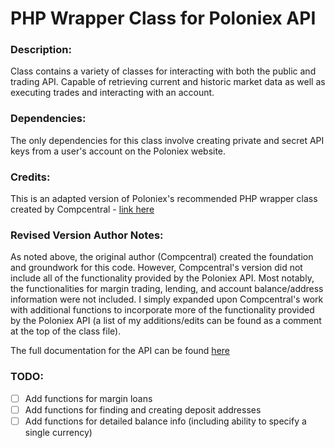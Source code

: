 # PHP Wrapper Class for Poloniex API
### Description:
Class contains a variety of classes for interacting with both the public and trading API. Capable of retrieving current and historic market data as well as executing trades and interacting with an account.
### Dependencies:
The only dependencies for this class involve creating private and secret API keys from a user's account on the Poloniex website.
### Credits:
This is an adapted version of Poloniex's recommended PHP wrapper class created by Compcentral - [link here](https://pastebin.com/iuezwGRZ)
### Revised Version Author Notes:
As noted above, the original author (Compcentral) created the foundation and groundwork for this code. However, Compcentral's version did not include all of the functionality provided by the Poloniex API. Most notably, the functionalities for margin trading, lending, and account balance/address information were not included. I simply expanded upon Compcentral's work with additional functions to incorporate more of the functionality provided by the Poloniex API (a list of my additions/edits can be found as a comment at the top of the class file).


The full documentation for the API can be found [here](https://poloniex.com/support/api/)


### TODO:
- [ ] Add functions for margin loans
- [ ] Add functions for finding and creating deposit addresses
- [ ] Add functions for detailed balance info (including ability to specify a single currency)
